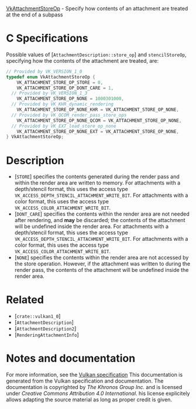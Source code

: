 [VkAttachmentStoreOp](https://www.khronos.org/registry/vulkan/specs/1.3-extensions/man/html/VkAttachmentStoreOp.html) - Specify how contents of an attachment are treated at the end of a subpass

# C Specifications
Possible values of [`AttachmentDescription::store_op`] and
`stencilStoreOp`, specifying how the contents of the attachment are
treated, are:
```c
// Provided by VK_VERSION_1_0
typedef enum VkAttachmentStoreOp {
    VK_ATTACHMENT_STORE_OP_STORE = 0,
    VK_ATTACHMENT_STORE_OP_DONT_CARE = 1,
  // Provided by VK_VERSION_1_3
    VK_ATTACHMENT_STORE_OP_NONE = 1000301000,
  // Provided by VK_KHR_dynamic_rendering
    VK_ATTACHMENT_STORE_OP_NONE_KHR = VK_ATTACHMENT_STORE_OP_NONE,
  // Provided by VK_QCOM_render_pass_store_ops
    VK_ATTACHMENT_STORE_OP_NONE_QCOM = VK_ATTACHMENT_STORE_OP_NONE,
  // Provided by VK_EXT_load_store_op_none
    VK_ATTACHMENT_STORE_OP_NONE_EXT = VK_ATTACHMENT_STORE_OP_NONE,
} VkAttachmentStoreOp;
```

# Description
- [`STORE`] specifies the contents generated during the render pass and within the render area are written to memory. For attachments with a depth/stencil format, this uses the access type `VK_ACCESS_DEPTH_STENCIL_ATTACHMENT_WRITE_BIT`. For attachments with a color format, this uses the access type `VK_ACCESS_COLOR_ATTACHMENT_WRITE_BIT`.
- [`DONT_CARE`] specifies the contents within the render area are not needed after rendering, and  **may**  be discarded; the contents of the attachment will be undefined inside the render area. For attachments with a depth/stencil format, this uses the access type `VK_ACCESS_DEPTH_STENCIL_ATTACHMENT_WRITE_BIT`. For attachments with a color format, this uses the access type `VK_ACCESS_COLOR_ATTACHMENT_WRITE_BIT`.
- [`NONE`] specifies the contents within the render area are not accessed by the store operation. However, if the attachment was written to during the render pass, the contents of the attachment will be undefined inside the render area.

# Related
- [`crate::vulkan1_0`]
- [`AttachmentDescription`]
- [`AttachmentDescription2`]
- [`RenderingAttachmentInfo`]

# Notes and documentation
For more information, see the [Vulkan specification](https://www.khronos.org/registry/vulkan/specs/1.3-extensions/html/vkspec.html)
This documentation is generated from the Vulkan specification and documentation.
The documentation is copyrighted by *The Khronos Group Inc.* and is licensed under *Creative Commons Attribution 4.0 International*.
his license explicitely allows adapting the source material as long as proper credit is given.
        